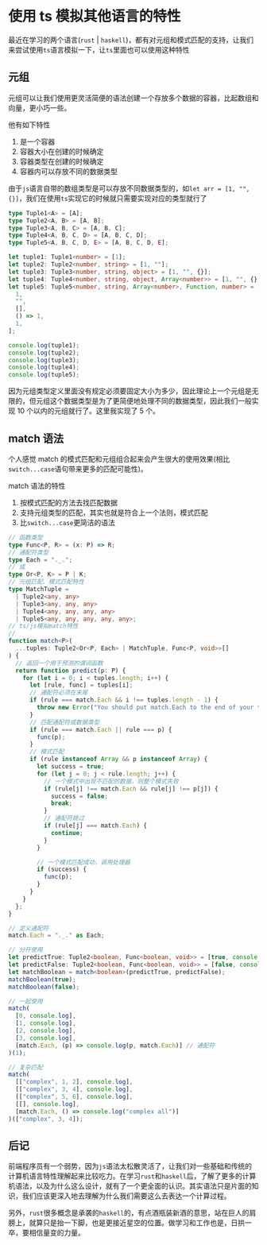 # 使用 ts 模拟其他语言的特性

最近在学习的两个语言(`rust` | `haskell`)，都有对元组和模式匹配的支持，让我们来尝试使用`ts`语言模拟一下，让`ts`里面也可以使用这种特性

## 元组

元组可以让我们使用更灵活简便的语法创建一个存放多个数据的容器，比起数组和向量，更小巧一些。

他有如下特性

1. 是一个容器
2. 容器大小在创建的时候确定
3. 容器类型在创建的时候确定
4. 容器内可以存放不同的数据类型

由于`js`语言自带的数组类型是可以存放不同数据类型的，如`let arr = [1, "", {}]`，我们在使用`ts`实现它的时候就只需要实现对应的类型就行了

```typescript
type Tuple1<A> = [A];
type Tuple2<A, B> = [A, B];
type Tuple3<A, B, C> = [A, B, C];
type Tuple4<A, B, C, D> = [A, B, C, D];
type Tuple5<A, B, C, D, E> = [A, B, C, D, E];

let tuple1: Tuple1<number> = [1];
let tuple2: Tuple2<number, string> = [1, ""];
let tuple3: Tuple3<number, string, object> = [1, "", {}];
let tuple4: Tuple4<number, string, object, Array<number>> = [1, "", {}, []];
let tuple5: Tuple5<number, string, Array<number>, Function, number> = [
  1,
  "",
  [],
  () => 1,
  1,
];

console.log(tuple1);
console.log(tuple2);
console.log(tuple3);
console.log(tuple4);
console.log(tuple5);
```

因为元组类型定义里面没有规定必须要固定大小为多少，因此理论上一个元组是无限的，但元组这个数据类型是为了更简便地处理不同的数据类型，因此我们一般实现 10 个以内的元组就行了。这里我实现了 5 个。

## match 语法

个人感觉 match 的模式匹配和元组组合起来会产生很大的使用效果(相比`switch...case`语句带来更多的匹配可能性)。

match 语法的特性

1. 按模式匹配的方法去找匹配数据
2. 支持元组类型的匹配，其实也就是符合上一个法则，模式匹配
3. 比`switch...case`更简洁的语法

```typescript
// 函数类型
type Func<P, R> = (x: P) => R;
// 通配符类型
type Each = "._.";
// 或
type Or<P, K> = P | K;
// 元组匹配、模式匹配特性
type MatchTuple =
  | Tuple2<any, any>
  | Tuple3<any, any, any>
  | Tuple4<any, any, any, any>
  | Tuple5<any, any, any, any, any>;
// ts/js模拟match特性
//
function match<P>(
  ...tuples: Tuple2<Or<P, Each> | MatchTuple, Func<P, void>>[]
) {
  // 返回一个用于预测的谓词函数
  return function predict(p: P) {
    for (let i = 0; i < tuples.length; i++) {
      let [rule, func] = tuples[i];
      // 通配符必须在末尾
      if (rule === match.Each && i !== tuples.length - 1) {
        throw new Error("You should put match.Each to the end of your tuples");
      }
      // 匹配通配符或数据类型
      if (rule === match.Each || rule === p) {
        func(p);
      }
      // 模式匹配
      if (rule instanceof Array && p instanceof Array) {
        let success = true;
        for (let j = 0; j < rule.length; j++) {
          // 一个模式中出现不匹配的数据，则整个模式失败
          if (rule[j] !== match.Each && rule[j] !== p[j]) {
            success = false;
            break;
          }
          // 通配符跳过
          if (rule[j] === match.Each) {
            continue;
          }
        }

        // 一个模式匹配成功，调用处理器
        if (success) {
          func(p);
        }
      }
    }
  };
}

// 定义通配符
match.Each = "._." as Each;

// 分开使用
let predictTrue: Tuple2<boolean, Func<boolean, void>> = [true, console.log];
let predictFalse: Tuple2<boolean, Func<boolean, void>> = [false, console.log];
let matchBoolean = match<boolean>(predictTrue, predictFalse);
matchBoolean(true);
matchBoolean(false);

// 一起使用
match(
  [0, console.log],
  [1, console.log],
  [2, console.log],
  [3, console.log],
  [match.Each, (p) => console.log(p, match.Each)] // 通配符
)(1);

// 复杂匹配
match(
  [["complex", 1, 2], console.log],
  [["complex", 3, 4], console.log],
  [["complex", 5, 6], console.log],
  [[], console.log],
  [match.Each, () => console.log("complex all")]
)(["complex", 3, 4]);
```

## 后记

前端程序员有一个弱势，因为`js`语法太松散灵活了，让我们对一些基础和传统的计算机语言特性理解起来比较吃力。在学习`rust`和`haskell`后，了解了更多的计算机语法，以及为什么这么设计，就有了一个更全面的认识。其实语法只是片面的知识，我们应该更深入地去理解为什么我们需要这么去表达一个计算过程。

另外，`rust`很多概念是承袭的`haskell`的，有点酒瓶装新酒的意思，站在巨人的肩膀上，就算只是抬一下脚，也是更接近星空的位置。做学习和工作也是，日拱一卒，要相信量变的力量。
